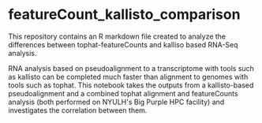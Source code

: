 # featureCount_kallisto_comparison
This repository contains an R markdown file created to analyze the differences between tophat-featureCounts and kalliso based RNA-Seq analysis.

RNA analysis based on pseudoalignment to a transcriptome with tools such as kallisto can be completed much faster than alignment to genomes with tools such as tophat. This notebook takes the outputs from a kallisto-based pseudoalignment and a combined tophat alignment and featureCounts analysis (both performed on NYULH's Big Purple HPC facility) and investigates the correlation between them. 
